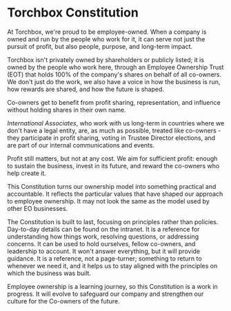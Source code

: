 # Torchbox Constitution

<div class="intro">
    At Torchbox, we're proud to be employee-owned. When a company is owned
    and run by the people who work for it, it can serve not just the pursuit
    of profit, but also people, purpose, and long-term impact.
</div>

Torchbox isn't privately owned by shareholders or publicly listed; it is
owned by the people who work here, through an Employee Ownership Trust
(EOT) that holds 100% of the company's shares on behalf of all
co-owners. We don't just do the work, we also have a voice in how the
business is run, how rewards are shared, and how the future is shaped.

Co-owners get to benefit from profit sharing, representation, and
influence without holding shares in their own name.

_International Associates_, who work with us long-term in countries
where we don't have a legal entity, are, as much as possible, treated
like co-owners - they participate in profit sharing, voting in Trustee
Director elections, and are part of our internal communications and
events.

Profit still matters, but not at any cost. We aim for sufficient profit:
enough to sustain the business, invest in its future, and reward the
co-owners who help create it.

This Constitution turns our ownership model into something practical and
accountable. It reflects the particular values that have shaped our
approach to employee ownership. It may not look the same as the model
used by other EO businesses.

The Constitution is built to last, focusing on principles rather than
policies. Day-to-day details can be found on the intranet. It is a
reference for understanding how things work, resolving questions, or
addressing concerns. It can be used to hold ourselves, fellow co-owners,
and leadership to account. It won't answer everything, but it will
provide guidance. It is a reference, not a page-turner; something to
return to whenever we need it, and it helps us to stay aligned with the
principles on which the business was built.

Employee ownership is a learning journey, so this Constitution is a work
in progress. It will evolve to safeguard our company and strengthen our
culture for the Co-owners of the future.

<div class="image-grid">
  <div class="image-grid__item"><img src="assets/images/Kyle.webp" alt="" loading="lazy" decoding="async"></div>
  <div class="image-grid__item"><img src="assets/images/Lisa.webp" alt="" loading="lazy" decoding="async"></div>
  <div class="image-grid__item"><img src="assets/images/Felicity.webp" alt="" loading="lazy" decoding="async"></div>
  <div class="image-grid__item"><img src="assets/images/Olly.webp" alt="" loading="lazy" decoding="async"></div>
  <div class="image-grid__item"><img src="assets/images/Ben.webp" alt="" loading="lazy" decoding="async"></div>
  <div class="image-grid__item"><img src="assets/images/Ben.webp" alt="" loading="lazy" decoding="async"></div>
</div>
